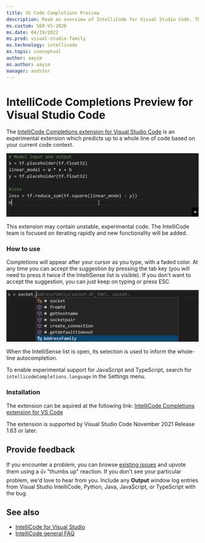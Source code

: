 ```yaml
---
title: VS Code Completions Preview
description: Read an overview of IntelliCode for Visual Studio Code. The IntelliCode extension provides AI-assisted IntelliSense for Python, Java, TypeScript, and JavaScript.
ms.custom: SEO-VS-2020
ms.date: 04/19/2022
ms.prod: visual-studio-family
ms.technology: intellicode
ms.topic: conceptual
author: aayim
ms.author: aayim
manager: andster
---
```


# IntelliCode Completions Preview for Visual Studio Code

The [IntelliCode Completions extension for Visual Studio Code](https://marketplace.visualstudio.com/items?itemName=VisualStudioExptTeam.vscodeintellicode-completions) is an experimental extension which predicts up to a whole line of code based on your current code context.

![IntelliCode Completions for Python in Visual Studio Code](../images/wlc.gif)

This extension may contain unstable, experimental code. The IntelliCode team is focused on iterating rapidly and new functionality will be added.

### How to use

Completions will appear after your cursor as you type, with a faded color. At any time you can accept the suggestion by pressing the tab key (you will need to press it twice if the IntelliSense list is visible). If you don't want to accept the suggestion, you can just keep on typing or press ESC

![IntelliCode Completions interpreting IntelliSense completion list selection in Visual Studio Code](../images/intellisenseSelection.gif)

When the IntelliSense list is open, its selection is used to inform the whole-line autocompletion.

To enable experimental support for JavaScript and TypeScript, search for `intellicodeCompletions.language` in the Settings menu.

### Installation

The extension can be aquired at the following link: [IntelliCode Completions extension for VS Code](https://marketplace.visualstudio.com/items?itemName=VisualStudioExptTeam.vscodeintellicode-completions)

The extension is supported by Visual Studio Code November 2021 Release 1.63 or later.

## Provide feedback

If you encounter a problem, you can browse [existing issues](https://github.com/MicrosoftDocs/intellicode/issues) and upvote them using a 👍 "thumbs up" reaction. If you don't see your particular problem, we'd love to hear from you. Include any **Output** window log entries from Visual Studio IntelliCode, Python, Java, JavaScript, or TypeScript with the bug.

## See also

- [IntelliCode for Visual Studio](intellicode-visual-studio.md)
- [IntelliCode general FAQ](faq.yml)




